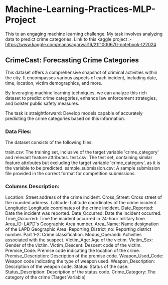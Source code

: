 # Machine-Learning-Practices-MLP-Project
This to an engaging machine learning challenge. My task involves analyzing data to predict crime categories.
Link to this kaggle project :- https://www.kaggle.com/manasagarwal16/21f1000670-notebook-t22024

## CrimeCast: Forecasting Crime Categories

This dataset offers a comprehensive snapshot of criminal activities within the city. It encompasses various aspects of each incident, including date, time, location, victim demographics, and more.

By leveraging machine learning techniques, we can analyze this rich dataset to predict crime categories, enhance law enforcement strategies, and bolster public safety measures.

The task is straightforward: Develop models capable of accurately predicting the crime categories based on this information.

### Data Files:

The dataset consists of the following files:

train.csv: The training set, inclusive of the target variable 'crime_category' and relevant feature attributes.
test.csv: The test set, containing similar feature attributes but excluding the target variable 'crime_category', as it is the variable to be predicted.
sample_submission.csv: A sample submission file provided in the correct format for competition submissions.

### Columns Description:

Location: Street address of the crime incident.
Cross_Street: Cross street of the rounded address.
Latitude: Latitude coordinates of the crime incident.
Longitude: Longitude coordinates of the crime incident.
Date_Reported: Date the incident was reported.
Date_Occurred: Date the incident occurred.
Time_Occurred: Time the incident occurred in 24-hour military time.
Area_ID: LAPD's Geographic Area number.
Area_Name: Name designation of the LAPD Geographic Area.
Reporting_District_no: Reporting district number.
Part 1-2: Crime classification.
Modus_Operandi: Activities associated with the suspect.
Victim_Age: Age of the victim.
Victim_Sex: Gender of the victim.
Victim_Descent: Descent code of the victim.
Premise_Code: Premise code indicating the location of the crime.
Premise_Description: Description of the premise code.
Weapon_Used_Code: Weapon code indicating the type of weapon used.
Weapon_Description: Description of the weapon code.
Status: Status of the case.
Status_Description: Description of the status code.
Crime_Category: The category of the crime (Target Variable)
